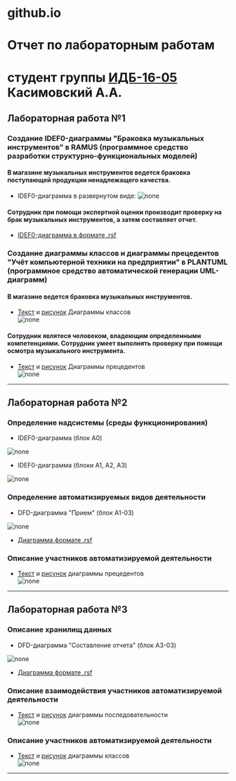 # github.io

# Отчет по лабораторным работам
# студент группы [ИДБ-16-05](https://github.com/stankin/design-1/wiki/list-idb-16-05) Касимовский А.А.

## Лабораторная работа №1

### Создание IDEF0-диаграммы "Браковка музыкальных инструментов" в RAMUS (программное средство разработки структурно-функциональных моделей)

#### В магазине музыкальных инструментов ведется браковка поступающей продукции ненадлежащего качества. 

* IDEF0-диаграмма в развернутом виде:
![none](https://github.com/kasimovskiy/github.io/blob/master/LR1.1.png)

#### Сотрудник при помощи экспертной оценки производит проверку на брак музыкальных инструментов, а затем составляет отчет.

* [IDEF0-диаграмма в формате .rsf](https://github.com/kasimovskiy/github.io/blob/master/LR1.rsf)

### Создание диаграммы классов и диаграммы прецедентов "Учёт компьютерной техники на предприятии" в PLANTUML (программное средство автоматической генерации UML-диаграмм)

#### В магазине ведется браковка музыкальных инструментов. 
* [Текст](https://github.com/kasimovskiy/github.io/blob/master/LR1.1text.txt) и [рисунок](https://github.com/kasimovskiy/github.io/blob/master/LR1.2.png) Диаграммы классов<br>
![none](https://github.com/kasimovskiy/github.io/blob/master/LR1.2.png)

#### Сотрудник являтеся человеком, владеющим определенными компетенциями. Сотрудник умеет выполнять проверку при помощи осмотра музыкального инструмента.

* [Текст](https://github.com/kasimovskiy/github.io/blob/master/LR1.2text.txt) и [рисунок](https://github.com/kasimovskiy/github.io/blob/master/LR1.3.png) Диаграммы прецедентов<br>
![none](https://github.com/kasimovskiy/github.io/blob/master/LR1.3.png)
***

## Лабораторная работа №2

### Определение надсистемы (среды функционирования)

* IDEF0-диаграмма (блок A0)

![none](https://github.com/kasimovskiy/github.io/blob/master/LR2.1.png)

* IDEF0-диаграмма (блоки A1, A2, A3)

![none](https://github.com/kasimovskiy/github.io/blob/master/LR2.2.png)

### Определение автоматизируемых видов деятельности

* DFD-диаграмма "Прием" (блок A1-03)

![none](https://github.com/kasimovskiy/github.io/blob/master/LR2.3.png)

* [Диаграмма формате .rsf](https://github.com/kasimovskiy/github.io/blob/master/LR2.rsf)

### Описание участников автоматизируемой деятельности

* [Текст](https://github.com/kasimovskiy/github.io/blob/master/LR2text.txt) и [рисунок](https://github.com/kasimovskiy/github.io/blob/master/LR2.4.png)
диаграммы прецедентов<br>
![none](https://github.com/kasimovskiy/github.io/blob/master/LR2.4.png)
***

## Лабораторная работа №3

### Описание хранилищ данных

* DFD-диаграмма "Составление отчета" (блок A3-03)

![none](https://github.com/kasimovskiy/github.io/blob/master/LR3.1.png)

* [Диаграмма формате .rsf](https://github.com/kasimovskiy/github.io/blob/master/LR3.rsf)

### Описание взаимодействия участников автоматизируемой деятельности

* [Текст](https://github.com/kasimovskiy/github.io/blob/master/LR3.1text.txt) и [рисунок](https://github.com/kasimovskiy/github.io/blob/master/LR3.2.png)
диаграммы последовательности<br>
![none](https://github.com/kasimovskiy/github.io/blob/master/LR3.2.png)

### Описание участников автоматизируемой деятельности

* [Текст](https://github.com/kasimovskiy/github.io/blob/master/LR3.2text.txt) и [рисунок](https://github.com/kasimovskiy/github.io/blob/master/LR3.3.png)
диаграммы классов<br>
![none](https://github.com/kasimovskiy/github.io/blob/master/LR3.3.png)
***
